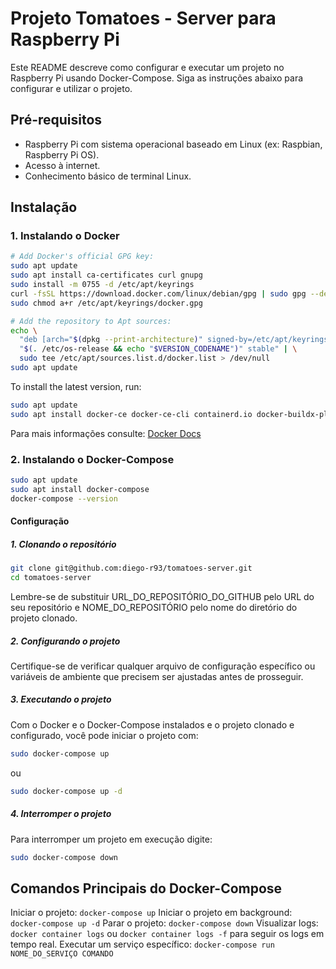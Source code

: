 # Projeto Tomatoes - Server para Raspberry Pi

Este README descreve como configurar e executar um projeto no Raspberry Pi usando Docker-Compose. Siga as instruções abaixo para configurar e utilizar o projeto.

## Pré-requisitos

- Raspberry Pi com sistema operacional baseado em Linux (ex: Raspbian, Raspberry Pi OS).
- Acesso à internet.
- Conhecimento básico de terminal Linux.

## Instalação

### 1. Instalando o Docker

```bash
# Add Docker's official GPG key:
sudo apt update
sudo apt install ca-certificates curl gnupg
sudo install -m 0755 -d /etc/apt/keyrings
curl -fsSL https://download.docker.com/linux/debian/gpg | sudo gpg --dearmor -o /etc/apt/keyrings/docker.gpg
sudo chmod a+r /etc/apt/keyrings/docker.gpg

# Add the repository to Apt sources:
echo \
  "deb [arch="$(dpkg --print-architecture)" signed-by=/etc/apt/keyrings/docker.gpg] https://download.docker.com/linux/debian \
  "$(. /etc/os-release && echo "$VERSION_CODENAME")" stable" | \
  sudo tee /etc/apt/sources.list.d/docker.list > /dev/null
sudo apt update
```
To install the latest version, run:
```bash
sudo apt update
sudo apt install docker-ce docker-ce-cli containerd.io docker-buildx-plugin docker-compose-plugin
```

Para mais informações consulte: 
[Docker Docs](https://docs.docker.com/engine/install/debian/)

### 2. Instalando o Docker-Compose

```bash
sudo apt update
sudo apt install docker-compose
docker-compose --version
```

#### Configuração
##### 1. Clonando o repositório

```bash
git clone git@github.com:diego-r93/tomatoes-server.git
cd tomatoes-server
```
Lembre-se de substituir URL_DO_REPOSITÓRIO_DO_GITHUB pelo URL do seu repositório e NOME_DO_REPOSITÓRIO pelo nome do diretório do projeto clonado.

##### 2. Configurando o projeto

Certifique-se de verificar qualquer arquivo de configuração específico ou variáveis de ambiente que precisem ser ajustadas antes de prosseguir.

##### 3. Executando o projeto

Com o Docker e o Docker-Compose instalados e o projeto clonado e configurado, você pode iniciar o projeto com:

```bash
sudo docker-compose up
```
ou
```bash
sudo docker-compose up -d
```

##### 4. Interromper o projeto

Para interromper um projeto em execução digite:

```bash
sudo docker-compose down
```

## Comandos Principais do Docker-Compose

Iniciar o projeto: ``docker-compose up``
Iniciar o projeto em background: ``docker-compose up -d``
Parar o projeto: ``docker-compose down``
Visualizar logs: ``docker container logs`` ou ``docker container logs -f`` para seguir os logs em tempo real.
Executar um serviço específico: ``docker-compose run NOME_DO_SERVIÇO COMANDO``